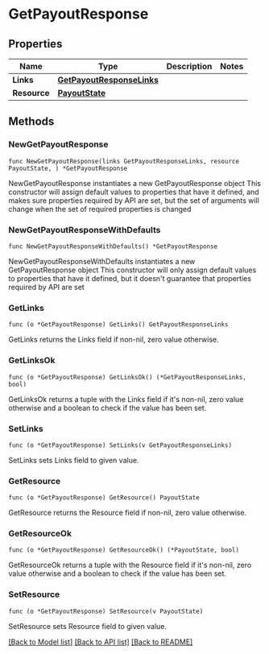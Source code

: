 # GetPayoutResponse

## Properties

Name | Type | Description | Notes
------------ | ------------- | ------------- | -------------
**Links** | [**GetPayoutResponseLinks**](GetPayoutResponseLinks.md) |  | 
**Resource** | [**PayoutState**](PayoutState.md) |  | 

## Methods

### NewGetPayoutResponse

`func NewGetPayoutResponse(links GetPayoutResponseLinks, resource PayoutState, ) *GetPayoutResponse`

NewGetPayoutResponse instantiates a new GetPayoutResponse object
This constructor will assign default values to properties that have it defined,
and makes sure properties required by API are set, but the set of arguments
will change when the set of required properties is changed

### NewGetPayoutResponseWithDefaults

`func NewGetPayoutResponseWithDefaults() *GetPayoutResponse`

NewGetPayoutResponseWithDefaults instantiates a new GetPayoutResponse object
This constructor will only assign default values to properties that have it defined,
but it doesn't guarantee that properties required by API are set

### GetLinks

`func (o *GetPayoutResponse) GetLinks() GetPayoutResponseLinks`

GetLinks returns the Links field if non-nil, zero value otherwise.

### GetLinksOk

`func (o *GetPayoutResponse) GetLinksOk() (*GetPayoutResponseLinks, bool)`

GetLinksOk returns a tuple with the Links field if it's non-nil, zero value otherwise
and a boolean to check if the value has been set.

### SetLinks

`func (o *GetPayoutResponse) SetLinks(v GetPayoutResponseLinks)`

SetLinks sets Links field to given value.


### GetResource

`func (o *GetPayoutResponse) GetResource() PayoutState`

GetResource returns the Resource field if non-nil, zero value otherwise.

### GetResourceOk

`func (o *GetPayoutResponse) GetResourceOk() (*PayoutState, bool)`

GetResourceOk returns a tuple with the Resource field if it's non-nil, zero value otherwise
and a boolean to check if the value has been set.

### SetResource

`func (o *GetPayoutResponse) SetResource(v PayoutState)`

SetResource sets Resource field to given value.



[[Back to Model list]](../README.md#documentation-for-models) [[Back to API list]](../README.md#documentation-for-api-endpoints) [[Back to README]](../README.md)


